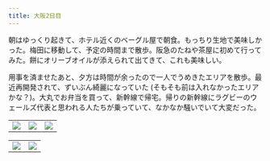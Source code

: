 ```yaml
---
title: 大阪2日目
---
```


朝はゆっくり起きて、ホテル近くのベーグル屋で朝食。もっちり生地で美味しかった。梅田に移動して、予定の時間まで散歩。阪急のたねや茶屋に初めて行ってみた。餅にオリーブオイルが添えられて出てきて、これも美味しい。

用事を済ませたあと、夕方は時間が余ったので一人でうめきたエリアを散歩。最近再開発されて、ずいぶん綺麗になっていた (そもそも前は入れなかったエリアかな？)。大丸でお弁当を買って、新幹線で帰宅。帰りの新幹線にラグビーのウェールズ代表と思われる人たちが乗っていて、なかなか騒いでいて大変だった。

<table>
  <tr>
    <td><img class="top" src="https://photos.apkas.net/medium/202507/20250712-G3000557.webp" /></td>
    <td><img class="top" src="https://photos.apkas.net/medium/202507/20250712-G3000565.webp" /></td>
    <td><img class="top" src="https://photos.apkas.net/medium/202507/20250712-G3000574.webp" /></td>
  </tr>
</table>
<table>
  <tr>
    <td><img class="bottom" src="https://photos.apkas.net/medium/202507/20250712-G3000576.webp" /></td>
    <td><img class="bottom" src="https://photos.apkas.net/medium/202507/20250712-G3000583.webp" /></td>
  </tr>
</table>
